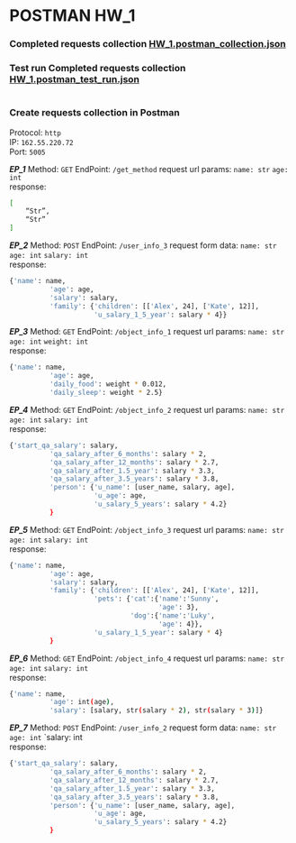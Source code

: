 # POSTMAN HW_1
### Completed requests collection [HW_1.postman_collection.json](https://github.com/Pavlik1100/POSTMAN/blob/main/HW_1/HW_1.postman_collection.json)
### Test run Completed requests collection [HW_1.postman_test_run.json](https://github.com/Pavlik1100/POSTMAN/blob/main/HW_1/HW_1.postman_test_run.json)
#
### Create requests collection in Postman
Protocol: `http`  
IP: `162.55.220.72`  
Port: `5005`  

***EP_1***
Method: `GET`
EndPoint: `/get_method`
request url params: 
 `name: str`
 `age: int`  
response:  
```sh 
[
    “Str”,
    “Str”
]
```

***EP_2***
Method: `POST`
EndPoint: `/user_info_3`
request form data: 
 `name: str`
 `age: int`
 `salary: int`  
response:  
```sh
{'name': name,
          'age': age,
          'salary': salary,
          'family': {'children': [['Alex', 24], ['Kate', 12]],
                     'u_salary_1_5_year': salary * 4}}
```

***EP_3***
Method: `GET`
EndPoint: `/object_info_1`
request url params: 
 `name: str`
 `age: int`
 `weight: int`  
response:  
```sh
{'name': name,
          'age': age,
          'daily_food': weight * 0.012,
          'daily_sleep': weight * 2.5}
```
***EP_4***
Method: `GET`
EndPoint: `/object_info_2`
request url params: 
 `name: str`
 `age: int`
 `salary: int`  
response:  
```sh
{'start_qa_salary': salary,
          'qa_salary_after_6_months': salary * 2,
          'qa_salary_after_12_months': salary * 2.7,
          'qa_salary_after_1.5_year': salary * 3.3,
          'qa_salary_after_3.5_years': salary * 3.8,
          'person': {'u_name': [user_name, salary, age],
                     'u_age': age,
                     'u_salary_5_years': salary * 4.2}
          }
```
***EP_5***
Method: `GET`
EndPoint: `/object_info_3`
request url params: 
 `name: str`
 `age: int`
 `salary: int`  
response:  
```sh
{'name': name,
          'age': age,
          'salary': salary,
          'family': {'children': [['Alex', 24], ['Kate', 12]],
                     'pets': {'cat':{'name':'Sunny',
                                     'age': 3},
                              'dog':{'name':'Luky',
                                     'age': 4}},
                     'u_salary_1_5_year': salary * 4}
          }
```
***EP_6***
Method: `GET`
EndPoint: `/object_info_4`
request url params: 
 `name: str`
 `age: int`
 `salary: int`      
response:  
```sh 
{'name': name,
          'age': int(age),
          'salary': [salary, str(salary * 2), str(salary * 3)]}
```

***EP_7***
Method: `POST`
EndPoint: `/user_info_2`
request form data: 
`name: str`
`age: int`
`salary: int  
response:
```sh 
{'start_qa_salary': salary,
          'qa_salary_after_6_months': salary * 2,
          'qa_salary_after_12_months': salary * 2.7,
          'qa_salary_after_1.5_year': salary * 3.3,
          'qa_salary_after_3.5_years': salary * 3.8,
          'person': {'u_name': [user_name, salary, age],
                     'u_age': age,
                     'u_salary_5_years': salary * 4.2}
          }
```          
